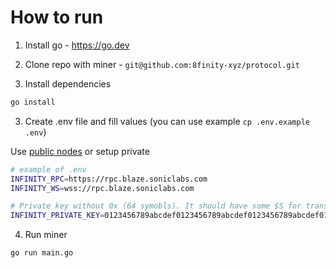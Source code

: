 # How to run

1. Install go - https://go.dev

2. Clone repo with miner - `git@github.com:8finity-xyz/protocol.git`

2. Install dependencies
```sh
go install
```
3. Create .env file and fill values (you can use example `cp .env.example .env`)

Use [public nodes](https://chainlist.org/chain/146) or setup private 
```sh
# example of .env
INFINITY_RPC=https://rpc.blaze.soniclabs.com
INFINITY_WS=wss://rpc.blaze.soniclabs.com

# Private key without 0x (64 symobls). It should have some $S for transactions
INFINITY_PRIVATE_KEY=0123456789abcdef0123456789abcdef0123456789abcdef0123456789abcdef
```

4. Run miner
```
go run main.go
```